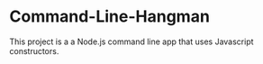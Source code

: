 # Command-Line-Hangman
This project is a a Node.js command line app that uses Javascript constructors.
